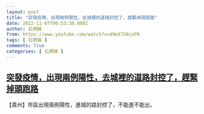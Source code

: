 ```yaml
---
layout: post
title: "突發疫情，出現兩例陽性，去城裡的道路封控了，趕緊掉頭跑路"
date: 2022-11-07T06:53:38.000Z
author: 石炳鋒
from: https://www.youtube.com/watch?v=d9eX7V0ixP0
tags: [ 石炳锋 ]
comments: True
categories: [ 石炳锋 ]
---
```

<!--1667804018000-->
[突發疫情，出現兩例陽性，去城裡的道路封控了，趕緊掉頭跑路](https://www.youtube.com/watch?v=d9eX7V0ixP0)
------

<div>
【貴州】市區出現兩例陽性，進城的路封控了，不能進不能出。
</div>
